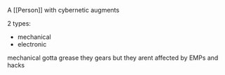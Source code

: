 A [[Person]] with cybernetic augments

2 types:
- mechanical
- electronic

mechanical gotta grease they gears but they arent affected by EMPs and hacks